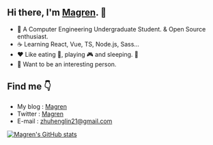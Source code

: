 ## Hi there, I'm [Magren](magren.cn). 👋
+ 🚀 A Computer Engineering Undergraduate Student. & Open Source enthusiast.
+ ☕ Learning React, Vue, TS, Node.js, Sass…
+ ❤️ Like eating 🍮, playing 🎮 and sleeping. 🔋
+ 📡 Want to be an interesting person.

## Find me 👇
+ My blog : [Magren](magren.cn)
+ Twitter : [Magren](https://twitter.com/Magren_lin)
+ E-mail : [zhuhenglin21@gmail.com](mailto:zhuhenglin21@gmail.com)

[![Magren's GitHub stats](https://github-readme-stats.vercel.app/api?username=Magren0321)](https://github.com/anuraghazra/github-readme-stats)
